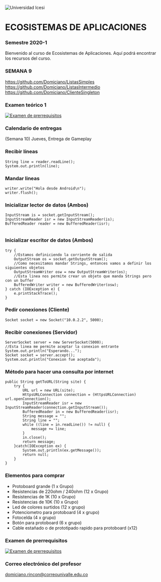 ﻿![Universidad Icesi](https://www.icesi.edu.co/launiversidad/images/La_universidad/logosimbolos/Logo_icesi_JPG.jpg)
# ECOSISTEMAS DE APLICACIONES
### Semestre 2020-1

Bienvenido al curso de Ecosistemas de Aplicaciones. Aquí podrá encontrar los recursos del curso.

### SEMANA 9
https://github.com/Domiciano/ListasSimples
https://github.com/Domiciano/ListasIntermedio
https://github.com/Domiciano/ClienteSingleton


### Examen teórico 1
[![Examen de prerrequisitos](http://www.iconninja.com/files/825/688/946/pencil-list-done-checkmark-todo-exam-icon.png)](https://forms.gle/5EQ4p1rUEfXTxLFq5)


### Calendario de entregas
(Semana 10) Jueves, Entrega de Gameplay


### Recibir líneas
```
String line = reader.readLine();
System.out.println(line);
```

### Mandar lineas
```
writer.write("Hola desde Android\n");
writer.flush();
```

### Inicializar lector de datos (Ambos)
```
InputStream is = socket.getInputStream();
InputStreamReader isr = new InputStreamReader(is);
BufferedReader reader = new BufferedReader(isr);
            
```

### Inicializar escritor de datos (Ambos)
```
try {
    //Estamos definiciendo la corriente de salida
    OutputStream os = socket.getOutputStream();
    //Como necesitamos mandar Strings, entonces vamos a definir los siguientes objetos
    OutputStreamWriter osw = new OutputStreamWriter(os);
    //Esta linea nos permite crear un objeto que manda Strings pero con un buffer
    BufferedWriter writer = new BufferedWriter(osw);
} catch (IOException e) {
    e.printStackTrace();
}
```

### Pedir conexiones (Cliente)
```
Socket socket = new Socket("10.0.2.2", 5000);
```



### Recibir conexiones (Servidor)
```
ServerSocket server = new ServerSocket(5000);
//Esta linea me permite aceptar la conexion entrante
System.out.println("Esperando...");
Socket socket = server.accept();
System.out.println("Conexion fue aceptada");
```


### Método para hacer una consulta por internet
```
public String getToURL(String site) {
    try {
        URL url = new URL(site);
        HttpsURLConnection connection = (HttpsURLConnection) url.openConnection();
		InputStreamReader isr = new InputStreamReader(connection.getInputStream());
		BufferedReader in = new BufferedReader(isr);
        String message = "";
        String line = "";
        while ((line = in.readLine()) != null) {
            message += line;
        }
        in.close();
        return message;
    }catch(IOException ex) {
        System.out.println(ex.getMessage());
        return null;
    }
}
```

### Elementos para comprar
- Protoboard grande (1 x Grupo)
- Resistencias de 220ohm / 240ohm (12 x Grupo)
- Resistencias de 1K (10 x Grupo)
- Resistencias de 10K (10 x Grupo)
- Led de colores surtidos (12 x grupo)
- Potenciometro para protoboard (4 x grupo)
- Fotocelda (4 x grupo)
- Botón para protoboard (6 x grupo)
- Cable estañado o de prototipado rapido para protoboard (x12)

### Examen de prerrequisitos
[![Examen de prerrequisitos](http://www.iconninja.com/files/825/688/946/pencil-list-done-checkmark-todo-exam-icon.png)](https://forms.gle/sQSAymwBBJJiYfeo6)


### Correo electrónico del profesor
domiciano.rincon@correounivalle.edu.co